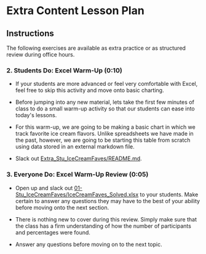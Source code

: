 # Extra Content Lesson Plan

## Instructions

The following exercises are available as extra practice or as structured review during office hours.

### 2. Students Do: Excel Warm-Up (0:10)

* If your students are more advanced or feel very comfortable with Excel, feel free to skip this activity and move onto basic charting.

* Before jumping into any new material, lets take the first few minutes of class to do a small warm-up activity so that our students can ease into today's lessons.

* For this warm-up, we are going to be making a basic chart in which we track favorite ice cream flavors. Unlike spreadsheets we have made in the past, however, we are going to be starting this table from scratch using data stored in an external markdown file.

* Slack out [Extra_Stu_IceCreamFaves/README.md](Activities/Extra_Stu_IceCreamFaves/README.md).

### 3. Everyone Do: Excel Warm-Up Review (0:05)

* Open up and slack out [01-Stu_IceCreamFaves/IceCreamFaves_Solved.xlsx](Activities/Extra_Stu_IceCreamFaves/Solved/IceCreamFaves_Solved.xlsx) to your students. Make certain to answer any questions they may have to the best of your ability before moving onto the next section.

* There is nothing new to cover during this review. Simply make sure that the class has a firm understanding of how the number of participants and percentages were found.

* Answer any questions before moving on to the next topic.
